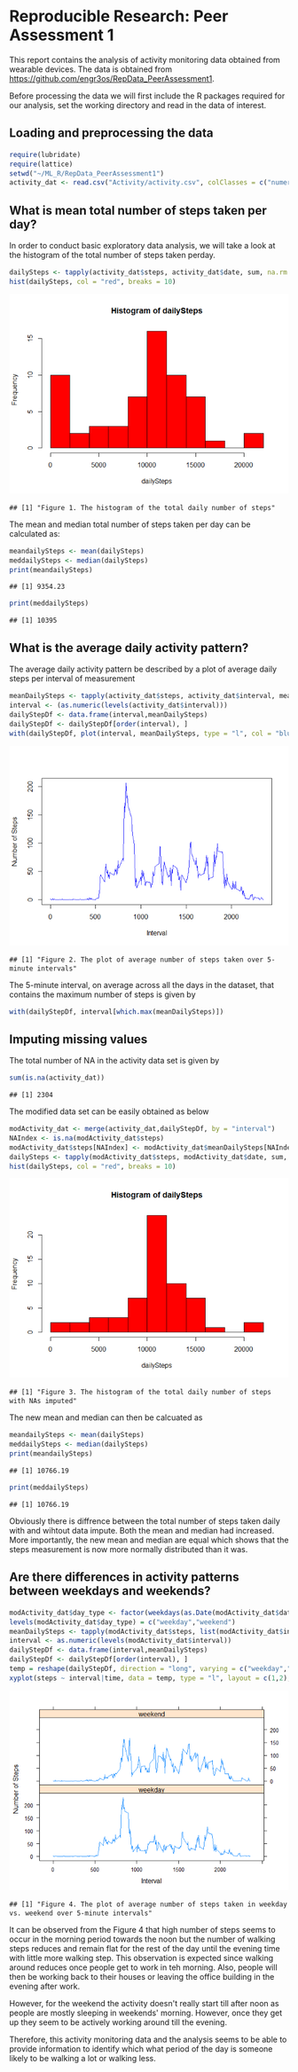 # Reproducible Research: Peer Assessment 1

This report contains the analysis of activity monitoring data obtained from wearable devices. The data is obtained from https://github.com/engr3os/RepData_PeerAssessment1.

Before processing the data we will first include the R packages required for our analysis, set the working directory and read in the data of interest.

## Loading and preprocessing the data

```r
require(lubridate)
require(lattice)
setwd("~/ML_R/RepData_PeerAssessment1")
activity_dat <- read.csv("Activity/activity.csv", colClasses = c("numeric","factor", "factor"))
```


## What is mean total number of steps taken per day?

In order to conduct basic exploratory data analysis, we will take a look at the histogram of the total number of steps taken perday.  

```r
dailySteps <- tapply(activity_dat$steps, activity_dat$date, sum, na.rm = T)
hist(dailySteps, col = "red", breaks = 10)
```

![](PA1_template_files/figure-html/unnamed-chunk-2-1.png) 

```
## [1] "Figure 1. The histogram of the total daily number of steps"
```
The mean and median total number of steps taken per day can be calculated as:


```r
meandailySteps <- mean(dailySteps)
meddailySteps <- median(dailySteps)
print(meandailySteps)
```

```
## [1] 9354.23
```

```r
print(meddailySteps)
```

```
## [1] 10395
```


## What is the average daily activity pattern?
The average daily activity pattern be described by a plot of average daily steps per interval of measurement

```r
meanDailySteps <- tapply(activity_dat$steps, activity_dat$interval, mean, na.rm = T)
interval <- (as.numeric(levels(activity_dat$interval)))
dailyStepDf <- data.frame(interval,meanDailySteps)
dailyStepDf <- dailyStepDf[order(interval), ]
with(dailyStepDf, plot(interval, meanDailySteps, type = "l", col = "blue", ylab = "Number of Steps", xlab = "Interval"))
```

![](PA1_template_files/figure-html/unnamed-chunk-5-1.png) 

```
## [1] "Figure 2. The plot of average number of steps taken over 5-minute intervals"
```

The 5-minute interval, on average across all the days in the dataset, that
contains the maximum number of steps is given by

```r
with(dailyStepDf, interval[which.max(meanDailySteps)])
```

## Imputing missing values
The total number of NA in the activity data set is given by

```r
sum(is.na(activity_dat))
```

```
## [1] 2304
```
The modified data set can be easily obtained as below

```r
modActivity_dat <- merge(activity_dat,dailyStepDf, by = "interval")
NAIndex <- is.na(modActivity_dat$steps)
modActivity_dat$steps[NAIndex] <- modActivity_dat$meanDailySteps[NAIndex]
dailySteps <- tapply(modActivity_dat$steps, modActivity_dat$date, sum, na.rm = T)
hist(dailySteps, col = "red", breaks = 10)
```

![](PA1_template_files/figure-html/unnamed-chunk-9-1.png) 

```
## [1] "Figure 3. The histogram of the total daily number of steps with NAs imputed"
```

The new mean and median can then be calcuated as

```r
meandailySteps <- mean(dailySteps)
meddailySteps <- median(dailySteps)
print(meandailySteps)
```

```
## [1] 10766.19
```

```r
print(meddailySteps)
```

```
## [1] 10766.19
```

Obviously there is diffrence between the total number of steps taken daily with and wihtout data impute. Both the mean and median had increased. More importantly, the new mean and median are equal which shows that the steps measurement is now more normally distributed than it was.  

## Are there differences in activity patterns between weekdays and weekends?

```r
modActivity_dat$day_type <- factor(weekdays(as.Date(modActivity_dat$date)) %in% c("Saturday", "Sunday"))
levels(modActivity_dat$day_type) = c("weekday","weekend")
meanDailySteps <- tapply(modActivity_dat$steps, list(modActivity_dat$interval, modActivity_dat$day_type), mean, na.rm = T)
interval <- as.numeric(levels(modActivity_dat$interval))
dailyStepDf <- data.frame(interval,meanDailySteps)
dailyStepDf <- dailyStepDf[order(interval), ]
temp = reshape(dailyStepDf, direction = "long", varying = c("weekday","weekend"), v.names = "steps", times = c("weekday","weekend"), sep="")
xyplot(steps ~ interval|time, data = temp, type = "l", layout = c(1,2), ylab = "Number of Steps", xlab = "Interval")
```

![](PA1_template_files/figure-html/unnamed-chunk-12-1.png) 

```
## [1] "Figure 4. The plot of average number of steps taken in weekday vs. weekend over 5-minute intervals"
```

It can be observed from the Figure 4 that high number of steps seems to occur in the morning period towards the noon but the number of walking steps reduces and remain flat for the rest of the day until the evening time with little more walking step. This observation is expected since walking around reduces once people get to work in teh morning. Also, people will then be working back to their houses or leaving the office building in the evening after work.

However, for the weekend the activity doesn't really start till after noon as people are mostly sleeping in weekends' morning. However, once they get up they seem to be actively working around till the evening.

Therefore, this activity monitoring data and the analysis seems to be able to provide information to identify which what period of the day is someone likely to be walking a lot or walking less. 
